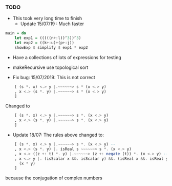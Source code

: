 ### TODO
- This took very long time to finish 
    - Update 15/07/19 : Much faster
```haskell
main = do
    let exp1 = (((((n+:l))^3))^3)
    let exp2 = ((k+:u)+(p+:j))
    showExp $ simplify $ exp1 * exp2
```
- Have a collections of lots of expressions for testing 
- makeRecursive use topological sort

- Fix bug: 15/07/2019: This is not correct
```haskell
    [ (s *. x) <.> y |.~~~~~~> s * (x <.> y)
    , x <.> (s *. y) |.~~~~~~> s * (x <.> y)
    ]
```
Changed to 
```haskell
    [ (s *. x) <.> y |.~~~~~~> s *. (x <.> y)
    , x <.> (s *. y) |.~~~~~~> s *. (x <.> y)
    ]
```
- Update 18/07: The rules above changed to:
```haskell
    [ (s *. x) <.> y |.~~~~~~> s *. (x <.> y) --
    , x <.> (s *. y) |. isReal s ~~~~~~> s *. (x <.> y)
    , x <.> ((z +: t) *. y) |.~~~~~~> (z +: negate (t)) *. (x <.> y) -- Conjugate if the scalar is complex
    , x <.> y |. (isScalar x &&. isScalar y) &&. (isReal x &&. isReal y) ~~~~~~>
      (x * y)
    ]
```
because the conjugation of complex numbers
